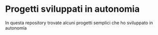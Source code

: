# Progetti sviluppati in autonomia 
In questa repository trovate alcuni progetti semplici che ho sviluppato in autonomia 

